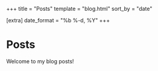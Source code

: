 +++
title = "Posts"
template = "blog.html"
sort_by = "date"

[extra]
date_format = "%b %-d, %Y"
+++

# Posts

Welcome to my blog posts! 